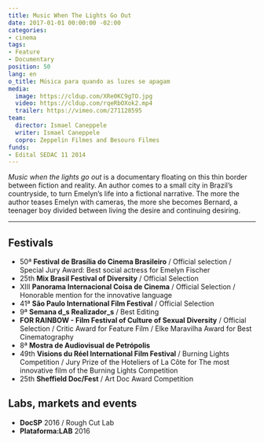 ```yaml
---
title: Music When The Lights Go Out
date: 2017-01-01 00:00:00 -02:00
categories:
- cinema
tags:
- Feature
- Documentary
position: 50
lang: en
o_title: Música para quando as luzes se apagam
media:
  image: https://cldup.com/XRe0KC9gTO.jpg
  video: https://cldup.com/rqeRbOXok2.mp4
  trailer: https://vimeo.com/271128595
team:
  director: Ismael Caneppele
  writer: Ismael Caneppele
  copro: Zeppelin Filmes and Besouro Filmes
funds:
- Edital SEDAC 11 2014
---
```


_Music when the lights go out_ is a documentary floating on this thin border between fiction and reality. An author comes to a small city in Brazil’s countryside, to turn Emelyn’s life into a fictional narrative. The more the author teases Emelyn with cameras, the more she becomes Bernard, a teenager boy divided between living the desire and continuing desiring.

---

## Festivals

* 50ª **Festival de Brasília do Cinema Brasileiro** / Official selection /  Special Jury Award: Best social actress for Emelyn Fischer 
* 25th **Mix Brasil Festival of Diversity** / Official Selection
* XIII **Panorama Internacional Coisa de Cinema** / Official Selection / Honorable mention for the innovative language
* 41ª **São Paulo International Film Festival** / Official Selection
* 9ª **Semana d_s Realizador_s** / Best Editing
* **FOR RAINBOW - Film Festival of Culture of Sexual Diversity** / Official Selection / Critic Award for Feature Film / Elke Maravilha Award for Best Cinematography
* 8ª **Mostra de Audiovisual de Petrópolis**
* 49th **Visions du Réel International Film Festival**  / Burning Lights Competition / Jury Prize of the Hoteliers of La Côte for The most innovative film of the Burning Lights Competition
* 25th **Sheffield Doc/Fest** / Art Doc Award Competition

## Labs, markets and events

* **DocSP** 2016 / Rough Cut Lab
* **Plataforma:LAB** 2016